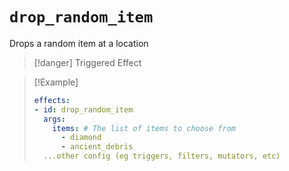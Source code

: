 # `drop_random_item`

Drops a random item at a location

> [!danger] Triggered Effect

> [!Example]
> ```yaml
> effects:
> - id: drop_random_item
>   args:
>     items: # The list of items to choose from
>       - diamond
>       - ancient_debris
>   ...other config (eg triggers, filters, mutators, etc)
> ```

